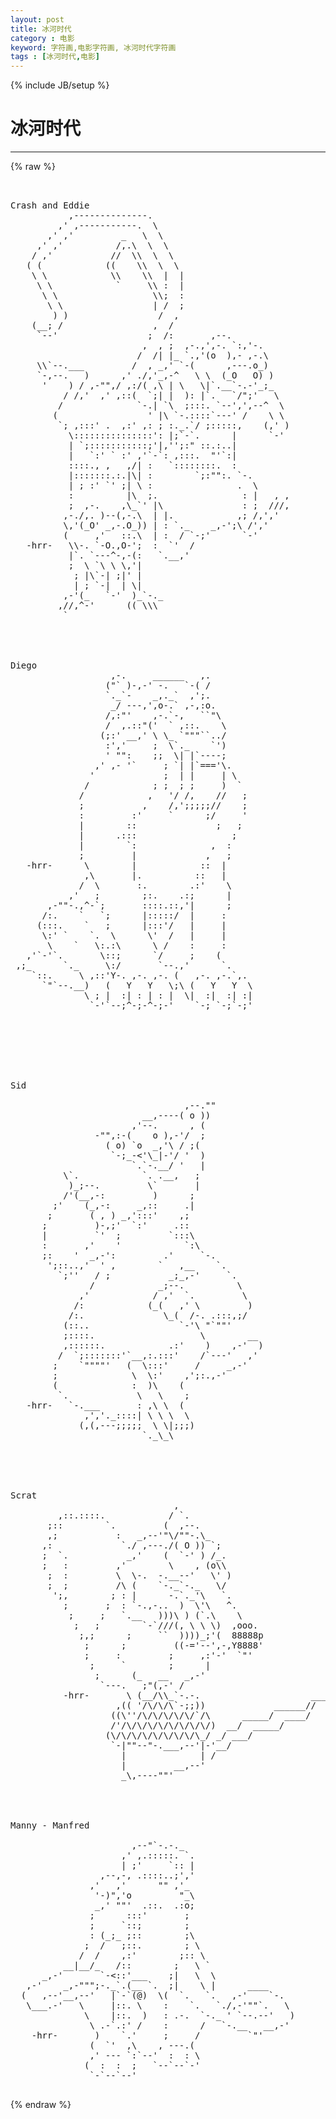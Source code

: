 ```yaml
---
layout: post
title: 冰河时代
category : 电影
keyword: 字符画,电影字符画, 冰河时代字符画
tags : [冰河时代,电影]
---
```

{% include JB/setup %}
# 冰河时代
---
{% raw %}
<pre>


Crash and Eddie
           ,--------------. 
         ,&#039; ,-----------.  \ 
       ,&#039; ,&#039;         _   \  \ 
     ,&#039; ,&#039;          /,.\  \  \ 
    / ,&#039;           //  \\  \  \ 
   ( (            ((    \\  \  \ 
    \ \            \\    \\  |  | 
     \ \            `     \\ :  | 
      \ \                  \\;  : 
       \ \                 | /  ; 
        ) )                 /  , 
    (__; /                 ,  / 
     `--&#039;                 ;  /:       ,--. 
                         ,  , ;  ,-.,&#039;,-. `:,&#039;-. 
                        /  /| |_ `.,&#039;(o  ),- ,-.\ 
     \\`--.___         /  , _,&#039; `-(      ,---.o_) 
     `-,--.   )      ,&#039; ./,&#039;_,-^   \ \  (_O   O) ) 
      &#039;    ) / ,-&quot;&quot;,/ ,:/( ,\ | \   \|`.__`-.-&#039;_;_ 
          / /,&#039;  ,&#039; ,::(  `;| |  ): |`.   `/&quot;;&#039;   \ 
         /              `-.| `\  ;:::. `--&#039;,&#039;,--^  \ 
        (                 &#039; |\ `-.::::`---&#039; /    \ \ 
         `; ,:::&#039; .  ,:&#039; ,: ; :._.`/ ;:::::,    (,&#039; ) 
           \:::::::::::::::&#039;: |;`-`.      |      `-&#039; 
           | `;:::::::::::;&#039;|,&#039;&#039;;:&quot; ::.:..| 
           |   `:&#039; ` :&#039; ,&#039;`-`: ,:::.  &quot;&#039;`:| 
           ::::., ,   ,/| :   `::::::::.  : 
           |:::::::.:.|\| :        `;:&quot;&quot;:. `-. 
           | ; :&#039; `&#039; ;| \ :                .  \ 
           :          |\  ;.                : |   , , 
           ;  ,-.    ,\_`&#039; |\               : ;  ///, 
          ,-./,. )--(,-.\  | |.            ,; /,&#039;,&#039; 
          \,&#039;(_O&#039; _,-.O_)) | : `._    _,-&#039;;\ /&#039;,&#039; 
          (     ,&#039;   ::.\  | :  / `-;&#039;      `-&#039; 
   -hrr-   \\-. `-O.,O-&#039;;  :  `&#039;  / 
           |`. `---^-,-(:   `.__,&#039; 
           ;  \ `\ \ \,&#039;| 
            ; |\`-| ;|&#039; | 
            | ; `-|  | \| 
          ,-&#039;(_   `-&#039;  )_`-._ 
         ,//,^-&#039;      (( \\\ 
          ` 




Diego
                   ,-.     ______   ,. 
                  (&quot;` )-,-&#039; -.   `-( / 
                  `._`-    _,._`  ,&#039;;. 
                   _/ ---,&#039;,o-.` ,-,:o. 
                  /,:&quot;&#039;    ,-.`-,   ``&quot;\ 
                  /  ,.::&quot;(&#039;  ` ,::.    \ 
                 (;:&#039; __,&#039; \ \_ `&quot;&quot;&quot;``../ 
                  :&#039;,&#039;     ;  \`._    `&#039;) 
                  &#039; &quot;&quot;:    ;;  \| |`----; 
                ,&#039; ,- &#039;`     ; `| |`===&#039;\. 
               &#039;             ;  | |     | \ 
              /            ; ;  ; ;     )  ` 
             /            ,   &#039;/ /,    //   ; 
             ;           ,    /,&#039;;;;;;//    ; 
             :         :&#039;     `      ;/     &#039; 
             |        ::               ;   ; 
             |      .:::                  ; 
             |        `:              ,  : 
             ;         |             ,   ; 
   -hrr-      \        |            ::  | 
              ,\       |.          ::   | 
             /  \       :.        .:&#039;    \ 
           ,&#039;   ;        ;:.    .:;      | 
       ,-&quot;&quot;-.,^-`;       ::::.::,&#039;|      ; 
      /:.    `   `;      |:::::/  |     : 
     (:::.    `   ;      |:::&#039;/   |     | 
      \:&#039; `    `.  \      \&#039;  /   |     | 
       \    `   \:.:\      \ /    :     : 
   ,&#039;`-&#039;`.       \::;      `/     ;    ( 
 ,;_      `._     \:/       `--.,&#039;      `. 
    `::.     \ ,::&#039;Y-. ,-. ,-. (   ,-. ,-.`,. 
      `&quot;`--.__)   (   Y   Y   \;\ (   Y   Y  \ 
              \ ; |  :| : | : |  \|  :|  :| :| 
               `-&#039;`--;^-;-^-;-&#039;    `-; `-;`-;&#039; 







Sid

                                 ,--.&quot;&quot; 
                         __,----( o )) 
                       ,&#039;--.      , ( 
                -&quot;&quot;,:-(    o ),-&#039;/  ; 
                  ( o) `o  _,&#039;\ / ;( 
                   `-;_-&lt;&#039;\_|-&#039;/ &#039;  ) 
                       `.`-.__/ &#039;   | 
          \`.            `. .__,   ; 
           )_;--.         \`       | 
          /&#039;(__,-:         )      ; 
        ;&#039;    (_,-:     _,::     .| 
       ;       ( , ) _,&#039;:::&#039;    ,; 
      ;         )-,;&#039;  `:&#039;     .:: 
      |         `&#039;  ;         `:::\ 
      :       ,&#039;    &#039;            `:\ 
      ;:    &#039;  _,-&#039;:         .&#039;     `-. 
       &#039;;::..,&#039;  &#039; ,        `   ,__    `. 
         `;&#039;&#039;   / ;           _;_,-&#039;     `. 
               /            _;--.          \ 
             ,&#039;            / ,&#039;  `.         \ 
            /:            (_(   ,&#039; \         ) 
           /:.               \_(  /-. .:::,;/ 
          (::..                 `-&#039;\ &quot;`&quot;&quot;&#039; 
          ;::::.                    \        __ 
          ,::::::.            .:&#039;    )    ,-&#039;  ) 
         /  `;:::::::&#039;`__,:.:::&#039;    /`---&#039;   ,&#039; 
        ;    `&quot;&quot;&quot;&quot;&#039;   (  \:::&#039;     /     _,-&#039; 
        ;              \  \:&#039;    ,&#039;;:.,-&#039; 
        (              :  )\    ( 
         `.             \   \    ; 
   -hrr-   `-.___       : ,\ \  ( 
              ,&#039;,&#039;._::::| \ \ \  \ 
             (,(,---;;;;;  \ \|;;;) 
                         `._\_\ 





Scrat
                               , 
         ,::.::::.            / `. 
       ;::        `.         (  ,--. 
       ,;           :   _,--&#039;&quot;\/&quot;&quot;-.\_ 
      ,:             `./ ,---./( O )) `; 
      ;  `.           _,&#039;    (  `-&#039; ) /_. 
      ;   :         ,&#039;        \    , (o\\ 
       ;  :         \  \-.  -.__--&#039;   \&#039; ) 
       ;  ;         /\ (    `-._`-._   \/ 
        &#039;;,        ; : |      -.`._&#039;\   `. 
          ;       ;  : `-.,-..  )  \&#039;\   ^. 
           ;     ;   `.__   )))\ ) (`.\    \ 
            ;   ;        `-`///(, \ \ \)  ,ooo. 
             ;,;      ;     ``  ))))_;&#039;(  88888p 
              ;      ;         ((-=&#039;--&#039;,-,Y8888&#039; 
              ;     :         ;     ,:&#039;-&#039;  `&quot;&#039; 
               ;     `        ;      | 
                ;      (_   __   _,-&#039; 
                 `---.   ;&quot;(,-&#039; /                              ____ 
          -hrr-       \ (__/\\_`-.-.                     _____/ 
                    ,(( &#039;/\/\/\`-;;))             ______// 
                   ((\&#039;&#039;/\/\/\/\/\/`/\      _____/  ____/ 
                   /&#039;/\/\/\/\/\/\/\/\/)  __/  _____/ 
                  (\/\/\/\/\/\/\/\/\_/ _/ ___/ 
                   `-|&quot;&quot;--&quot;-.___,--&#039;|-&#039;__/ 
                     |              | / 
                     |         __,--&#039; 
                     _\,----&quot;&quot;&#039; 




Manny - Manfred

                       ,--&quot;`-.-._ 
                     ,&#039; ,.:::::. `. 
                     | ;&#039;     `:: | 
                 ,--,-, .::::..;&#039;,&#039; 
               ,&#039;   ,&#039;      &quot;&quot; ,&#039;_ 
                &#039;-)&quot;,&#039;o         &quot;_\ 
                _,&#039; &quot;&quot;&#039;  .::.  .:o; 
               ;      :::&#039;       ; 
               ;     `::;        ; 
               : (_;_ ;::        ;\ 
              ;  /   ;::.        ; \ 
             /  /    ,:&#039;        ;:: \ 
          __|__/_   /::        ;   \ ` 
      _,-&#039;       `-&lt;::&#039;___    ;|   \  \ 
   ,-&#039;    _,-&quot;&quot;&quot;;-._`.(__ `.  ;|    \ |      ____ 
  (   ,--&#039;__,--&#039;   |`-`(@)  \(  `.   `.   ,-&#039;    `-. 
   \___.-&#039;   \     |::. \    :    `.   `./,-&#039;&quot;&quot;`.   \ 
              \    |::.  )   : .-.  `-._ &#039; `--.--&#039;   ) 
               \ .-`.:&#039; /    :      /   `-.__   __,-&#039; 
    -hrr-       )    `.&#039;     ;     /         `&quot;&#039; 
               (  `&#039;  ,\    , ---.( 
               ,&#039; --- `:`--&#039;  :  : \ 
              (  :  :  ;   `--`--`-&#039; 
               `-`--`--&#039; 
 </pre>
{% endraw %}
